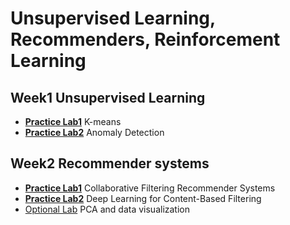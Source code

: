 # Unsupervised Learning, Recommenders, Reinforcement Learning

## Week1 Unsupervised Learning

- [**Practice Lab1**](./week1/practice_lab1/home/jovyan/work/C3_W1_KMeans_Assignment.ipynb) K-means
- [**Practice Lab2**](./week1/practice_lab2/home/jovyan/work/C3_W1_Anomaly_Detection.ipynb) Anomaly Detection

## Week2 Recommender systems

- [**Practice Lab1**](./week2/practice_lab1/home/jovyan/work/C3_W2_Collaborative_RecSys_Assignment.ipynb) Collaborative Filtering Recommender Systems
- [**Practice Lab2**](./week2/practice_lab2/home/jovyan/work/C3_W2_RecSysNN_Assignment.ipynb) Deep Learning for Content-Based Filtering
- [Optional Lab](./week2/optional%20lab/home/jovyan/work/C3_W2_Lab01_PCA_Visualization_Examples.ipynb) PCA and data visualization
